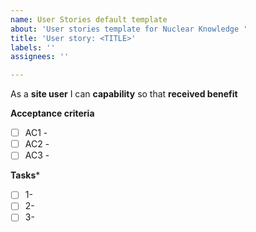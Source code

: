 ```yaml
---
name: User Stories default template
about: 'User stories template for Nuclear Knowledge '
title: 'User story: <TITLE>'
labels: ''
assignees: ''

---
```


As a **site user** I can **capability** so that **received benefit**

**Acceptance criteria**
- [ ] AC1 - 
- [ ] AC2 - 
- [ ] AC3 - 

**Tasks***
- [ ] 1- 
- [ ] 2- 
- [ ] 3-
